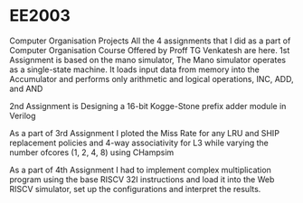 # EE2003
Computer Organisation Projects
All the 4 assignments that I did as a part of Computer Organisation Course Offered by Proff TG Venkatesh are here.
1st Assignment is based on the mano simulator, The Mano simulator operates as a single-state machine. It loads input data from
memory into the Accumulator and performs only arithmetic and logical operations,
INC, ADD, and AND

2nd Assignment is Designing a 16-bit Kogge-Stone prefix adder module in Verilog

As a part of 3rd Assignment I ploted the Miss Rate for any LRU and SHIP replacement policies and 4-way associativity for L3 while varying the number ofcores (1, 2, 4, 8) using CHampsim

As a part of 4th Assignment I had to implement complex multiplication program using the base RISCV 32I instructions and load it into the Web RISCV simulator, set up the configurations and interpret the results.
